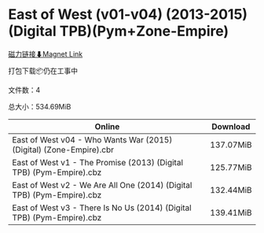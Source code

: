 # East of West (v01-v04) (2013-2015)(Digital TPB)(Pym+Zone-Empire)

[磁力链接⬇Magnet Link](magnet:?xt=urn:btih:41f817ca1743d76caf9992511c5e24de93a8a7b1&dn=East%20of%20West%20%28v01-v04%29%20%282013-2015%29%28Digital%20TPB%29%28Pym%2BZone-Empire%29)

打包下载📦仍在工事中

文件数：4

总大小：534.69MiB

Online | Download
--- | ---
East of West v04 - Who Wants War (2015) (Digital) (Zone-Empire).cbr | 137.07MiB
East of West v1 - The Promise (2013) (Digital TPB) (Pym-Empire).cbz | 125.77MiB
East of West v2 - We Are All One (2014) (Digital TPB) (Pym-Empire).cbz | 132.44MiB
East of West v3 - There Is No Us (2014) (Digital TPB) (Pym-Empire).cbz | 139.41MiB